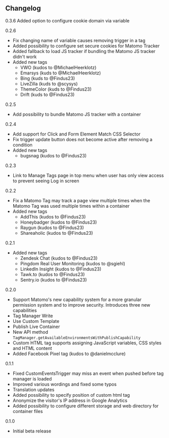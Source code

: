 ## Changelog

0.3.6
Added option to configure cookie domain via variable

0.2.6

* Fix changing name of variable causes removing trigger in a tag
* Added possibility to configure set secure cookies for Matomo Tracker
* Added fallback to load JS tracker if bundling the Matomo JS tracker didn't work
* Added new tags
  * VWO (kudos to @MichaelHeerklotz)
  * Emarsys (kuds to @MichaelHeerklotz)
  * Bing (kuds to @Findus23)
  * LiveZilla (kuds to @scysys)
  * ThemeColor (kuds to @Findus23)
  * Drift (kuds to @Findus23)

0.2.5

* Add possibility to bundle Matomo JS tracker with a container

0.2.4

* Add support for Click and Form Element Match CSS Selector 
* Fix trigger update button does not become active after removing a condition
* Added new tags
  * bugsnag (kudos to @Findus23)

0.2.3

* Link to Manage Tags page in top menu when user has only view access to prevent seeing Log in screen

0.2.2

* Fix a Matomo Tag may track a page view multiple times when the Matomo Tag was used multiple times within a container
* Added new tags
  * AddThis (kudos to @Findus23)
  * Honeybadger (kudos to @Findus23)
  * Raygun (kudos to @Findus23)
  * Shareaholic (kudos to @Findus23)

0.2.1

* Added new tags
  * Zendesk Chat (kudos to @Findus23)
  * Pingdom Real User Monitoring (kudos to @sgiehl)
  * LinkedIn Insight (kudos to @Findus23)
  * Tawk.to (kudos to @Findus23)
  * Sentry.io (kudos to @Findus23)

0.2.0

* Support Matomo's new capability system for a more granular permission system and to improve security. Introduces three new capabilities
 * Tag Manager Write
 * Use Custom Template
 * Publish Live Container
* New API method `TagManager.getAvailableEnvironmentsWithPublishCapability`
* Custom HTML tag supports assigning JavaScript variables, CSS styles and HTML content
* Added Facebook Pixel tag (kudos to @danielmcclure)

0.1.1

* Fixed CustomEventsTrigger may miss an event when pushed before tag manager is loaded
* Improved various wordings and fixed some typos
* Translation updates
* Added possibility to specify position of custom html tag
* Anonymize the visitor's IP address in Google Analytics
* Added possibility to configure different storage and web directory for container files

0.1.0

* Initial beta release
